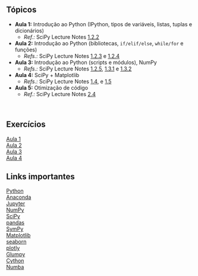 ## Tópicos

- **Aula 1:** Introdução ao Python (IPython, tipos de variáveis, listas, tuplas e dicionários)  
    - _Ref.:_ SciPy Lecture Notes [1.2.2](http://www.scipy-lectures.org/intro/language/basic_types.html)  
- **Aula 2:** Introdução ao Python (bibliotecas, `if/elif/else`, `while/for` e funções)  
    - _Refs.:_ SciPy Lecture Notes [1.2.3](http://www.scipy-lectures.org/intro/language/control_flow.html) e [1.2.4](http://www.scipy-lectures.org/intro/language/functions.html)  
- **Aula 3:** Introdução ao Python (scripts e módulos), NumPy  
    - _Refs.:_ SciPy Lecture Notes [1.2.5](http://www.scipy-lectures.org/intro/language/reusing_code.html), [1.3.1](http://www.scipy-lectures.org/intro/numpy/array_object.html) e [1.3.2](http://www.scipy-lectures.org/intro/numpy/operations.html)  
- **Aula 4:** SciPy + Matplotlib  
    - _Refs.:_ SciPy Lecture Notes [1.4](http://www.scipy-lectures.org/intro/matplotlib/index.html), e [1.5](http://www.scipy-lectures.org/intro/scipy.html)  
- **Aula 5:** Otimização de código  
    - _Ref.:_ SciPy Lecture Notes [2.4](http://www.scipy-lectures.org/advanced/optimizing/index.html)  
<br>

## Exercícios

[Aula 1](exercicios/Exercicios-aula-1)  
[Aula 2](exercicios/Exercicios-aula-2)  
[Aula 3](exercicios/Exercicios-aula-3)  
[Aula 4](exercicios/Exercicios-aula-4)  


## Links importantes

<a href="https://www.python.org/" target="_blank">Python</a>  
<a href="https://www.anaconda.com/" target="_blank">Anaconda</a>  
<a href="http://jupyter.org/" target="_blank">Jupyter</a>  
<a href="http://www.numpy.org/" target="_blank">NumPy</a>  
<a href="https://www.scipy.org/" target="_blank">SciPy</a>  
<a href="https://pandas.pydata.org/" target="_blank">pandas</a>  
<a href="http://www.sympy.org" target="_blank">SymPy</a>  
<a href="http://matplotlib.org/" target="_blank">Matplotlib</a>  
<a href="https://seaborn.pydata.org/" target="_blank">seaborn</a>  
<a href="https://plot.ly/" target="_blank">plotly</a>  
<a href="https://glumpy.github.io/" target="_blank">Glumpy</a>  
<a href="http://cython.org/" target="_blank">Cython</a>  
<a href="https://numba.pydata.org/" target="_blank">Numba</a>  
